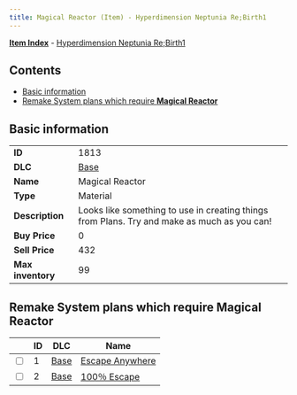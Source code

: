 ```yaml
---
title: Magical Reactor (Item) - Hyperdimension Neptunia Re;Birth1
---
```


[**Item Index**](/neptunia/rb1/item/index.html) - [Hyperdimension Neptunia Re;Birth1](/neptunia/rb1)

## Contents

- [Basic information](#basic-information)
- [Remake System plans which require **Magical Reactor**](#remake-system-plans-which-require-magical-reactor)

## Basic information

|   |   |
| -- | -- |
| **ID** | 1813 |
| **DLC** | [Base](/neptunia/rb1/dlc/1-base.html) |
| **Name** | Magical Reactor |
| **Type** | Material |
| **Description** | Looks like something to use in creating things from Plans. Try and make as much as you can! |
| **Buy Price** | 0 |
| **Sell Price** | 432 |
| **Max inventory** | 99 |


## Remake System plans which require **Magical Reactor**

|    | ID | DLC | Name |
| -- | -- | --- | ---- |
| <input type="checkbox" id="rb1-quest-1-1" class="trackbox" /> | 1 | [Base](/neptunia/rb1/dlc/1-base.html) | [Escape Anywhere](/neptunia/rb1/quest/1-1-escape-anywhere.html) |
| <input type="checkbox" id="rb1-quest-1-2" class="trackbox" /> | 2 | [Base](/neptunia/rb1/dlc/1-base.html) | [100％ Escape](/neptunia/rb1/quest/1-2-100-escape.html) |
